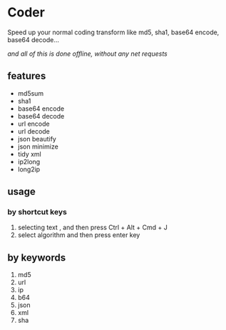 # Coder

Speed up your normal coding transform like md5, sha1, base64 encode, base64 decode...

*and all of this is done offline, without any net requests*


## features

- md5sum
- sha1
- base64 encode
- base64 decode
- url encode
- url decode
- json beautify
- json minimize
- tidy xml
- ip2long
- long2ip


## usage

### by shortcut keys

1. selecting text , and then press Ctrl + Alt + Cmd + J
2. select algorithm and then press enter key

## by keywords

1. md5
2. url
3. ip
4. b64
5. json
6. xml
7. sha


